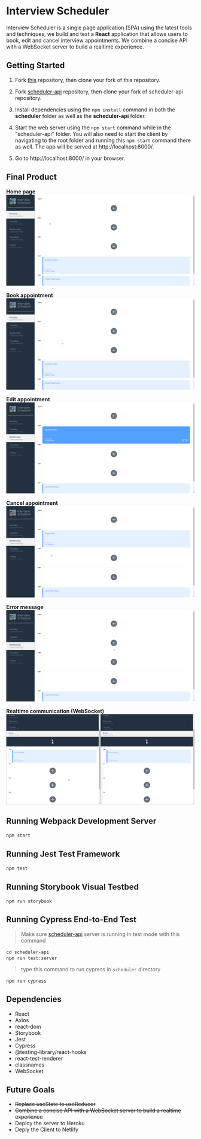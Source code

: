 # Interview Scheduler

Interview Scheduler is a single page application (SPA)
using the latest tools and techniques, we build and test a **React** application that allows users to book, edit and cancel interview appointments. We combine a concise API with a WebSocket server to build a realtime experience.

## Getting Started

1. Fork [this](https://github.com/EavanK/scheduler) repository, then clone your fork of this repository.

2. Fork [scheduler-api](https://github.com/EavanK/scheduler-api) repository, then clone your fork of scheduler-api repository.

3. Install dependencies using the `npm install` command in both the **scheduler** folder as well as the **scheduler-api** folder.

4. Start the web server using the `npm start` command while in the "scheduler-api" folder. You will also need to start the client by navigating to the root folder and running this `npm start` command there as well. The app will be served at http://localhost:8000/.

5. Go to http://localhost:8000/ in your browser.

## Final Product

**Home page**
![home_page](https://github.com/EavanK/scheduler/blob/master/docs/1_home_page.gif?raw=true)

**Book appointment**
![book_appointment](https://github.com/EavanK/scheduler/blob/master/docs/2_book_appointment.gif?raw=true)

**Edit appointment**
![edit_appointment](https://github.com/EavanK/scheduler/blob/master/docs/3_edit_appointment.gif?raw=true)

**Cancel appointment**
![cancel_appointment](https://github.com/EavanK/scheduler/blob/master/docs/4_cancel_appointment.gif?raw=true)

**Error message**
![error_message](https://github.com/EavanK/scheduler/blob/master/docs/5_error_message.gif?raw=true)

**Realtime communication (WebSocket)**
![realtime_communication](https://github.com/EavanK/scheduler/blob/master/docs/6_realtime_communication.gif?raw=true)

## Running Webpack Development Server

```
npm start
```

## Running Jest Test Framework

```
npm test
```

## Running Storybook Visual Testbed

```
npm run storybook
```

## Running Cypress End-to-End Test

> Make sure [scheduler-api](https://github.com/EavanK/scheduler-api) server is running in test mode with this command

```
cd scheduler-api
npm run test:server
```

> type this command to run cypress in `scheduler` directory

```
npm run cypress
```

## Dependencies

- React
- Axios
- react-dom
- Storybook
- Jest
- Cypress
- @testing-library/react-hooks
- react-test-renderer
- classnames
- WebSocket

## Future Goals

- ~~Replace useState to useReducer~~
- ~~Combine a concise API with a WebSocket server to build a realtime experience~~
- Deploy the server to Heroku
- Deply the Client to Netlify
